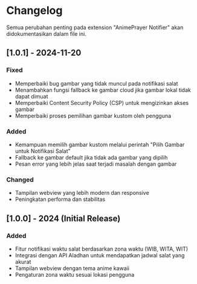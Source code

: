 # Changelog

Semua perubahan penting pada extension "AnimePrayer Notifier" akan didokumentasikan dalam file ini.

## [1.0.1] - 2024-11-20

### Fixed

- Memperbaiki bug gambar yang tidak muncul pada notifikasi salat
- Menambahkan fungsi fallback ke gambar cloud jika gambar lokal tidak dapat dimuat
- Memperbaiki Content Security Policy (CSP) untuk mengizinkan akses gambar
- Memperbaiki proses pemilihan gambar kustom oleh pengguna

### Added

- Kemampuan memilih gambar kustom melalui perintah "Pilih Gambar untuk Notifikasi Salat"
- Fallback ke gambar default jika tidak ada gambar yang dipilih
- Pesan error yang lebih jelas saat terjadi masalah dengan gambar

### Changed

- Tampilan webview yang lebih modern dan responsive
- Peningkatan performa dan stabilitas

## [1.0.0] - 2024 (Initial Release)

### Added

- Fitur notifikasi waktu salat berdasarkan zona waktu (WIB, WITA, WIT)
- Integrasi dengan API Aladhan untuk mendapatkan jadwal salat yang akurat
- Tampilan webview dengan tema anime kawaii
- Pengaturan zona waktu sesuai lokasi pengguna
